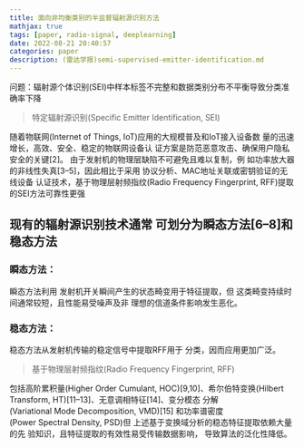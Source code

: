 ```yaml
---
title: 面向非均衡类别的半监督辐射源识别方法
mathjax: true
tags: [paper, radio-signal, deeplearning]
date: 2022-08-21 20:40:57
categories: paper
description: (雷达学报)semi-supervised-emitter-identification.md
---
```



问题：辐射源个体识别(SEI)中样本标签不完整和数据类别分布不平衡导致分类准确率下降
> 特定辐射源识别(Specific Emitter Identification, SEI)

随着物联网(Internet of Things, IoT)应用的大规模普及和IoT接入设备数 量的迅速增长，高效、安全、稳定的物联网设备认 证方案是防范恶意攻击、确保用户隐私安全的关键[2]。 由于发射机的物理层缺陷不可避免且难以复制，例 如功率放大器的非线性失真[3–5]，因此相比于采用 协议分析、MAC地址关联或密钥验证的无线设备 认证技术，基于物理层射频指纹(Radio Frequency Fingerprint, RFF)提取的SEI方法可靠性更强

## 现有的辐射源识别技术通常 可划分为瞬态方法[6–8]和稳态方法

### 瞬态方法：
瞬态方法利用 发射机开关瞬间产生的状态畸变用于特征提取，但 这类畸变持续时间通常较短，且性能易受噪声及非 理想的信道条件影响发生恶化。

### 稳态方法：
稳态方法从发射机传输的稳定信号中提取RFF用于 分类，因而应用更加广泛。
> 基于物理层射频指纹(Radio Frequency Fingerprint, RFF)

包括高阶累积量(Higher Order Cumulant, HOC)[9,10]、希尔伯特变换(Hilbert Transform, HT)[11–13]、无意调相特征[14]、变分模态 分解(Variational Mode Decomposition, VMD)[15] 和功率谱密度(Power Spectral Density, PSD)但 上述基于变换域分析的稳态特征提取依赖大量的先 验知识，且特征提取的有效性易受传输数据影响， 导致算法的泛化性降低。
